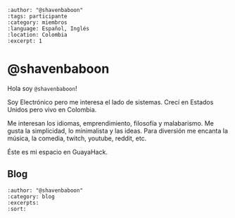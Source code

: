 
```{post} 2023-07-18
:author: "@shavenbaboon"
:tags: participante
:category: miembros
:language: Español, Inglés
:location: Colombia
:excerpt: 1
```

# @shavenbaboon

Hola soy `@shavenbaboon`! 

Soy Electrónico pero me interesa el lado de sistemas. Crecí en Estados Unidos pero vivo en Colombia. 

Me interesan los idiomas, emprendimiento, filosofía y malabarismo. Me gusta la simplicidad, lo minimalista y las ideas. Para diversión me encanta la música, la comedia, twitch, youtube, reddit, etc.

Éste es mi espacio en GuayaHack.

## Blog

```{postlist}
:author: "@shavenbaboon"
:category: blog
:excerpts:
:sort:
```

